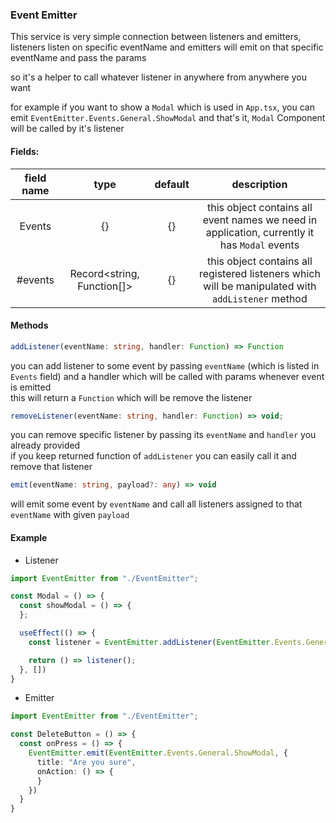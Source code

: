 ### Event Emitter

This service is very simple connection between listeners and emitters, listeners listen on specific eventName and
emitters will emit on that specific eventName and pass the params

so it's a helper to call whatever listener in anywhere from anywhere you want

for example if you want to show a `Modal` which is used in `App.tsx`, you can
emit `EventEmitter.Events.General.ShowModal` and that's it, `Modal` Component will be called by it's listener

#### Fields:

|    field name    |            type            | default |                                            description                                            |
|:----------------:|:--------------------------:|:-------:|:-------------------------------------------------------------------------------------------------:|
|      Events      |             {}             |   {}    |   this object contains all event names we need in application, currently it has `Modal` events    |
|     #events      | Record<string, Function[]> |   {}    | this object contains all registered listeners which will be manipulated with `addListener` method |

#### Methods
```typescript
addListener(eventName: string, handler: Function) => Function
```
you can add listener to some event by passing `eventName` (which is listed in `Events` field) and a handler which will be called with params whenever event is emitted<br/>
this will return a `Function` which will be remove the listener
```typescript
removeListener(eventName: string, handler: Function) => void;
```
you can remove specific listener by passing its `eventName` and `handler` you already provided<br/>
if you keep returned function of `addListener` you can easily call it and remove that listener
```typescript
emit(eventName: string, payload?: any) => void
```
will emit some event by `eventName` and call all listeners assigned to that `eventName` with given `payload`

#### Example

* Listener

```typescript jsx
import EventEmitter from "./EventEmitter";

const Modal = () => {
  const showModal = () => {
  };

  useEffect(() => {
    const listener = EventEmitter.addListener(EventEmitter.Events.General.ShowModal, showModal);

    return () => listener();
  }, [])
}
```

* Emitter

```typescript jsx
import EventEmitter from "./EventEmitter";

const DeleteButton = () => {
  const onPress = () => {
    EventEmitter.emit(EventEmitter.Events.General.ShowModal, {
      title: "Are you sure",
      onAction: () => {
      }
    })
  }
}
```
